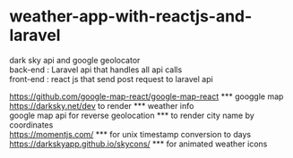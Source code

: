 # weather-app-with-reactjs-and-laravel
dark sky api and google geolocator<br />
back-end : Laravel api that handles all api calls<br />
front-end : react js that send post request to laravel api<br />

https://github.com/google-map-react/google-map-react *** googgle map<br />
https://darksky.net/dev to render *** weather info<br />
google map api for reverse geolocation *** to render city name by coordinates<br />
https://momentjs.com/ *** for unix timestamp conversion to days<br />
https://darkskyapp.github.io/skycons/ *** for animated weather icons<br />


